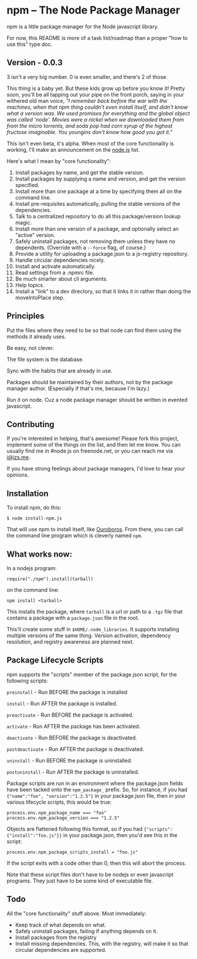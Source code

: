 # npm – The Node Package Manager

npm is a little package manager for the Node javascript library.

For now, this README is more of a task list/roadmap than a proper "how to use this" type doc.

## Version - 0.0.3

3 isn't a very big number.  0 is even smaller, and there's 2 of those.

This thing is a baby yet.  But these kids grow up before you know it!  Pretty soon, you'll be all tapping out your pipe on the front porch, saying in your withered old man voice, <i>"I remember back before the war with the machines, when that npm thing couldn't even install itself, and didn't know what a version was.  We used promises for everything and the global object was called 'node'.  Movies were a nickel when we downloaded them from from the micro torrents, and soda pop had corn syrup of the highest fructose imaginable.  You youngins don't know how good you got it."</i>

This isn't even beta, it's alpha.  When most of the core functionality is working, I'll make an announcement on the [node.js](http://groups.google.com/group/nodejs) list.

Here's what I mean by "core functionality":

1. Install packages by name, and get the stable version.
2. Install packages by supplying a name and version, and get the version specified.
3. Install more than one package at a time by specifying them all on the command line.
4. Install pre-requisites automatically, pulling the stable versions of the dependencies.
5. Talk to a centralized repository to do all this package/version lookup magic.
6. Install more than one version of a package, and optionally select an "active" version.
7. Safely uninstall packages, not removing them unless they have no dependents.  (Override with a `--force` flag, of course.)
8. Provide a utility for uploading a package.json to a js-registry repository.
9. Handle circular dependencies nicely.
10. Install and activate automatically.
11. Read settings from a .npmrc file.
12. Be much smarter about cli arguments.
13. Help topics.
14. Install a "link" to a dev directory, so that it links it in rather than doing the moveIntoPlace step.

## Principles

Put the files where they need to be so that node can find them using the methods it already uses.

Be easy, not clever.

The file system is the database.

Sync with the habits that are already in use.

Packages should be maintained by their authors, not by the package manager author.  (Especially if that's me, because I'm lazy.)

Run it on node.  Cuz a node package manager should be written in evented javascript.

## Contributing

If you're interested in helping, that's awesome!  Please fork this project, implement some of the things on the list, and then let me know.  You can usually find me in #node.js on freenode.net, or you can reach me via <i@izs.me>.

If you have strong feelings about package managers, I'd love to hear your opinions.

## Installation

To install npm, do this:

    $ node install-npm.js

That will use npm to install itself, like [Ouroboros](http://en.wikipedia.org/wiki/Ouroboros).  From there, you can call the command line program which is cleverly named `npm`.

## What works now:

In a nodejs program:

    require("./npm").install(tarball)

on the command line:

    npm install <tarball>

This installs the package, where `tarball` is a url or path to a `.tgz` file that contains a package with a `package.json` file in the root.

This'll create some stuff in `$HOME/.node_libraries`.  It supports installing multiple versions of the same thing.  Version activation, dependency resolution, and registry awareness are planned next.


## Package Lifecycle Scripts

npm supports the "scripts" member of the package.json script, for the following scripts:

`preinstall` - Run BEFORE the package is installed

`install` - Run AFTER the package is installed.

`preactivate` - Run BEFORE the package is activated.

`activate` - Run AFTER the package has been activated.

`deactivate` - Run BEFORE the package is deactivated.

`postdeactivate` - Run AFTER the package is deactivated.

`uninstall` - Run BEFORE the package is uninstalled.

`postuninstall` - Run AFTER the package is uninstalled.

Package scripts are run in an environment where the package.json fields have been tacked onto the `npm_package_` prefix.  So, for instance, if you had `{"name":"foo", "version":"1.2.5"}` in your package.json file, then in your various lifecycle scripts, this would be true:

    process.env.npm_package_name === "foo"
    process.env.npm_package_version === "1.2.5"

Objects are flattened following this format, so if you had `{"scripts":{"install":"foo.js"}}` in your package.json, then you'd see this in the script:

    process.env.npm_package_scripts_install = "foo.js"

If the script exits with a code other than 0, then this will abort the process.

Note that these script files don't have to be nodejs or even javascript programs.  They just have to be some kind of executable file.

## Todo

All the "core functionality" stuff above.  Most immediately:

* Keep track of what depends on what.
* Safely uninstall packages, failing if anything depends on it.
* Install packages from the registry
* Install missing dependencies.  This, with the registry, will make it so that circular dependencies are supported.
